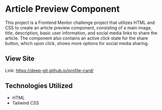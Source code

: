 # Article Preview Component
This project is a Frontend Mentor challenge project that utilizes HTML and CSS to create an article preview component, consisting of a main image, title, description, basic user information, and social media links to share the article. The component also contains an active click state for the share button, which upon click, shows more options for social media sharing.

## View Site
Link: https://deep-git.github.io/profile-card/

## Technologies Utilized
- HTML
- Tailwind CSS
